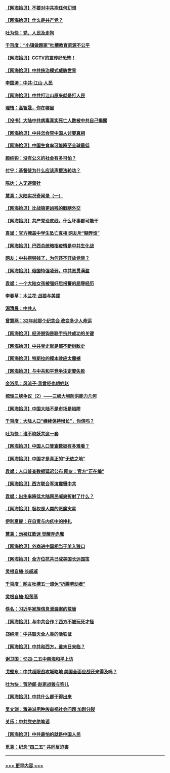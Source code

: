 #### [【网海拾贝】不要对中共抱任何幻想](../pages/nsc993/n12965222.md?t=05212002) 
#### [【网海拾贝】什么是共产党？](../pages/nsc993/n12962781.md?t=05212002) 
#### [吐为快：党、人民及走狗](../pages/nsc993/n12962747.md?t=05212002) 
#### [千百度：“小镇做题家”吐槽教育资源不公平](../pages/nsc993/n12962705.md?t=05212002) 
#### [【网海拾贝】CCTV的宣传好恐怖！](../pages/nsc993/n12959984.md?t=05212002) 
#### [【网海拾贝】中共统治模式威胁世界](../pages/nsc993/n12957622.md?t=05212002) 
#### [李国涛：中共‧江山‧人民](../pages/nsc993/n12957502.md?t=05212002) 
#### [【网海拾贝】中共打江山原来就是打人民](../pages/nsc993/n12954345.md?t=05212002) 
#### [理悟：高智晟，你在哪里](../pages/nsc993/n12953115.md?t=05212002) 
#### [【投书】大陆中共病毒真实死亡人数被中共自己揭露](../pages/nsc993/n12953050.md?t=05212002) 
#### [【网海拾贝】中共怎会容中国人讨要真相](../pages/nsc993/n12952161.md?t=05212002) 
#### [【网海拾贝】中国生育率可能降至全球最低](../pages/nsc993/n12948793.md?t=05212002) 
#### [颜纯钩：没有公义的社会有多可怕？](../pages/nsc993/n12947626.md?t=05212002) 
#### [付宁：基督徒为什么应该声援法轮功？](../pages/nsc993/n12947233.md?t=05212002) 
#### [陈达：人无避雷针](../pages/nsc993/n12947098.md?t=05212002) 
#### [慧真：大陆实况奇闻录（一）](../pages/nsc993/n12945811.md?t=05212002) 
#### [【网海拾贝】比战狼更凶残的戳瞎外交](../pages/nsc993/n12945717.md?t=05212002) 
#### [【网海拾贝】共产党没底线，什么坏事都可能干](../pages/nsc993/n12942090.md?t=05212002) 
#### [袁斌：官方掩盖中学生坠亡真相 网友斥“糊弄谁”](../pages/nsc993/n12942029.md?t=05212002) 
#### [【网海拾贝】巴西总统暗指疫情是中共生化战](../pages/nsc993/n12938999.md?t=05212002) 
#### [网友：中共捞够钱了，为何还不开放党禁？](../pages/nsc993/n12938952.md?t=05212002) 
#### [【网海拾贝】俄国恃强凌弱，中共恶贯满盈](../pages/nsc993/n12936626.md?t=05212002) 
#### [袁斌：一个大陆女孩被强奸后报警的屈辱经历](../pages/nsc993/n12936547.md?t=05212002) 
#### [李春草：木兰花·战狼与美谍](../pages/nsc993/n12935995.md?t=05212002) 
#### [源清晨：中共人](../pages/nsc993/n12935589.md?t=05212002) 
#### [曾慧燕：32年前那个纪念会 改变多少人命运](../pages/nsc993/n12934233.md?t=05212002) 
#### [【网海拾贝】经济脱钩是联手抗共成功的关键](../pages/nsc993/n12934176.md?t=05212002) 
#### [【网海拾贝】中共党史就是部不断树敌史](../pages/nsc993/n12932844.md?t=05212002) 
#### [【网海拾贝】特斯拉的模本效应太震撼](../pages/nsc993/n12925626.md?t=05212002) 
#### [【网海拾贝】与中共和平竞争注定要失败](../pages/nsc993/n12923326.md?t=05212002) 
#### [金浴凤：风流子‧我曾经也想姓赵](../pages/nsc993/n12920911.md?t=05212002) 
#### [梳理三峡争议（2）——三峡大坝防洪能力几何](../pages/nsc993/n12920173.md?t=05212002) 
#### [【网海拾贝】中国大陆不是市场是陷阱](../pages/nsc993/n12920143.md?t=05212002) 
#### [千百度：大陆人口“继续保持增长”，你信吗？](../pages/nsc993/n12918946.md?t=05212002) 
#### [吐为快：谁不晓妖共这一套](../pages/nsc993/n12918941.md?t=05212002) 
#### [【网海拾贝】中国人口普查数据有多难看？](../pages/nsc993/n12917822.md?t=05212002) 
#### [【网海拾贝】中国才是真正的“无依之地”](../pages/nsc993/n12915845.md?t=05212002) 
#### [袁斌：人口普查数据延迟公布 网友：官方“正在编”](../pages/nsc993/n12915748.md?t=05212002) 
#### [【网海拾贝】西方联合军演震慑中共](../pages/nsc993/n12913466.md?t=05212002) 
#### [袁斌：出生率降低大陆网民喊爽折射了什么？](../pages/nsc993/n12913365.md?t=05212002) 
#### [【网海拾贝】极权是人类的恶魔灾星](../pages/nsc993/n12910697.md?t=05212002) 
#### [伊利夏提：在自责与内疚中的挣扎](../pages/nsc993/n12910493.md?t=05212002) 
#### [慧真：勿被红歌迷 觉醒弃赤魔](../pages/nsc993/n12910485.md?t=05212002) 
#### [【网海拾贝】外商进中国相当于羊入狼口](../pages/nsc993/n12908274.md?t=05212002) 
#### [【网海拾贝】全方位抗共已成美国长远国策](../pages/nsc993/n12906878.md?t=05212002) 
#### [灵根自植‧长戚戚](../pages/nsc993/n12905585.md?t=05212002) 
#### [千百度：网友吐槽五一调休“折腾劳动者”](../pages/nsc993/n12905934.md?t=05212002) 
#### [灵根自植‧坦荡荡](../pages/nsc993/n12905562.md?t=05212002) 
#### [佚名：习近平家族信息泄漏案的荒唐](../pages/nsc993/n12904705.md?t=05212002) 
#### [【网海拾贝】与中共合作？西方不被玩死才怪](../pages/nsc993/n12903873.md?t=05212002) 
#### [郑纯清：中共毁灭全人类的活铁证](../pages/nsc993/n12903785.md?t=05212002) 
#### [【网海拾贝】中共和西方，谁末日来临？](../pages/nsc993/n12903482.md?t=05212002) 
#### [谢卫国：忆四‧二五中南海和平上访](../pages/nsc993/n12902192.md?t=05212002) 
#### [戈壁东：中共超限战攻城略地 美国全面应战还来得及吗？](../pages/nsc993/n12902297.md?t=05212002) 
#### [吐为快：贺骄郎‧赵家战狼与狗儿](../pages/nsc993/n12902280.md?t=05212002) 
#### [【网海拾贝】中共什么都干得出来](../pages/nsc993/n12897500.md?t=05212002) 
#### [吴文渊：激进派用种族审视社会问题 加剧分裂](../pages/nsc993/n12893881.md?t=05212002) 
#### [关乐：中共党史绝笔谣](../pages/nsc993/n12897270.md?t=05212002) 
#### [【网海拾贝】中共最怕的就是中国人民](../pages/nsc993/n12894705.md?t=05212002) 
#### [觅真：纪念“四二五” 共同反迫害](../pages/nsc993/n12894553.md?t=05212002) 

----
#### [ >>> 更早内容 <<< ](../indexes/nsc993-earlier.md)
